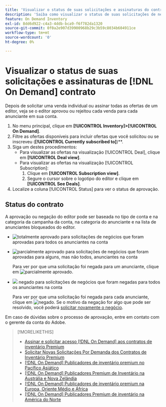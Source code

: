 ```yaml
---
title: 'Visualizar o status de suas solicitações e assinaturas do contrato [!DNL On Demand] '
description: 'Saiba como visualizar o status de suas solicitações de negócios e assinaturas. [!DNL On Demand] '
feature: On Demand Inventory
exl-id: 8dd6d922-c4a3-4ddb-bca9-f6f782da1320
source-git-commit: 0f0a2e907d39900968b29c3b59c8034b604911ce
workflow-type: tm+mt
source-wordcount: '0'
ht-degree: 0%

---
```


# Visualizar o status de suas solicitações e assinaturas de [!DNL On Demand] contrato

Depois de solicitar uma venda individual ou assinar todas as ofertas de um editor, veja se o editor aprovou ou rejeitou cada venda para cada anunciante em sua conta.

1. No menu principal, clique em **[!UICONTROL Inventory]>[!UICONTROL On Demand]**.
1. Filtre as ofertas disponíveis para incluir ofertas que você solicitou ou se inscreveu (**[!UICONTROL Currently subscribed to]**)**.
1. Siga um destes procedimentos:
   * Para visualizar as ofertas na visualização [!UICONTROL Deal], clique em **[!UICONTROL Deal view]**.
   * Para visualizar as ofertas na visualização [!UICONTROL Subscription]:
      1. Clique em **[!UICONTROL Subscription view]**.
      1. Segure o cursor sobre o logotipo do editor e clique em **[!UICONTROL See Deals]**.
1. Localize a coluna [!UICONTROL Status] para ver o status de aprovação.

## Status do contrato

A aprovação ou negação do editor pode ser baseada no tipo de conta e na categoria da campanha da conta, na categoria do anunciante e na lista de anunciantes bloqueados do editor.

* ![totalmente ](/help/dsp/assets/approved.png) aprovado para solicitações de negócios que foram aprovadas para todos os anunciantes na conta

* ![parcialmente ](/help/dsp/assets/partly-approved.png) aprovado para solicitações de negócios que foram aprovadas para alguns, mas não todos, anunciantes na conta

   Para ver por que uma solicitação foi negada para um anunciante, clique em ![parcialmente aprovado](/help/dsp/assets/partly-approved.png).

* ![](/help/dsp/assets/denied.png) negado para solicitações de negócios que foram negadas para todos os anunciantes na conta

   Para ver por que uma solicitação foi negada para cada anunciante, clique em ![negado](/help/dsp/assets/denied.png). Se o motivo da negação for algo que pode ser resolvido, você poderá [solicitar novamente o negócio](/help/dsp/inventory/on-demand-inventory-rerequest.md).

Em caso de dúvidas sobre o processo de aprovação, entre em contato com o gerente da conta do Adobe.

>[!MORELIKETHIS]
>
>* [Assinar e solicitar acesso  [!DNL On Demand] aos contratos de inventário Premium](on-demand-inventory-subscribe.md)
>* [Solicitar Novas Solicitações Por Demanda dos Contratos de Inventário Premium](on-demand-inventory-rerequest.md)
>* [[!DNL On Demand] Publicadores de inventário premium no Pacífico Asiático](on-demand-inventory-publishers-apac.md)
>* [[!DNL On Demand] Publicadores Premium de Inventário na Austrália e Nova Zelândia](on-demand-inventory-publishers-anz.md)
>* [[!DNL On Demand] Publicadores de inventário premium na Europa, Oriente Médio e África](on-demand-inventory-publishers-emea.md)
>* [[!DNL On Demand] Publicadores Premium de inventário na América do Norte](on-demand-inventory-publishers-na.md)

